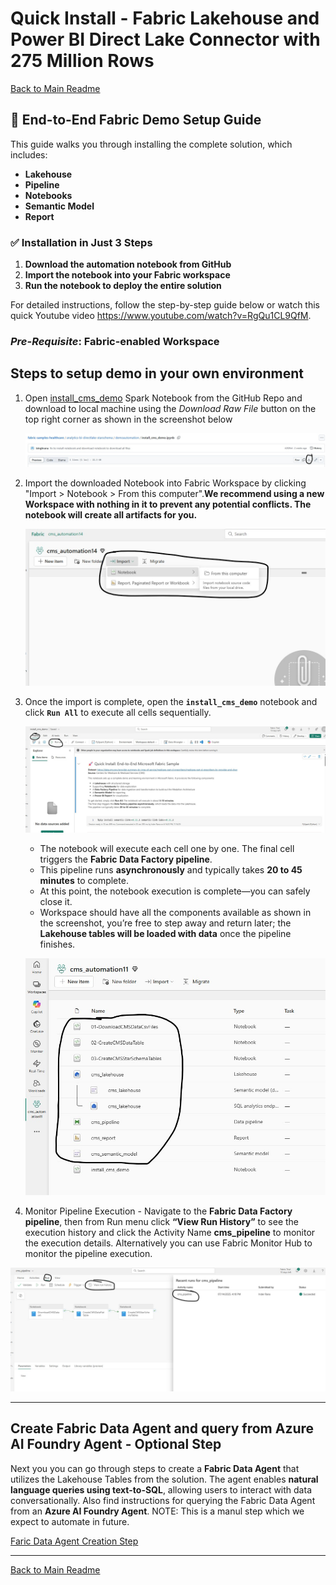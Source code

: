 # Quick Install - Fabric Lakehouse and Power BI Direct Lake Connector with 275 Million Rows

[Back to Main Readme](./Readme.md)

## 🚀 End-to-End Fabric Demo Setup Guide

This guide walks you through installing the complete solution, which includes:

- **Lakehouse**
- **Pipeline**
- **Notebooks**
- **Semantic Model**
- **Report**

### ✅ Installation in Just 3 Steps

1. **Download the automation notebook from GitHub**  
2. **Import the notebook into your Fabric workspace**  
3. **Run the notebook to deploy the entire solution**

For detailed instructions, follow the step-by-step guide below or watch this quick Youtube video https://www.youtube.com/watch?v=RgQu1CL9QfM.

### *Pre-Requisite*: Fabric-enabled Workspace

## Steps to setup demo in your own environment

1. Open [install_cms_demo](./demoautomation/install_cms_demo.ipynb) Spark Notebook from the GitHub Repo and download to local machine using the *Download Raw File* button on the top right corner as shown in the screenshot below

    ![install_cms_demo](./Images/downoad_install_notebook.jpg)

2. Import the downloaded Notebook into Fabric Workspace by clicking "Import > Notebook > From this computer".**We recommend using a new Workspace with nothing in it to prevent any potential conflicts. The notebook will create all artifacts for you.**

    ![Import Notebook](./Images/import_notebook.jpg)

3. Once the import is complete, open the **`install_cms_demo`** notebook and click **`Run All`** to execute all cells sequentially.

    ![Run Notebook](./Images/run_install_notebook.jpg)

   - The notebook will execute each cell one by one. The final cell triggers the **Fabric Data Factory pipeline**.
   - This pipeline runs **asynchronously** and typically takes **20 to 45 minutes** to complete.
   - At this point, the notebook execution is complete—you can safely close it.
   - Workspace should have all the components available as shown in the screenshot, you’re free to step away and return later; the **Lakehouse tables will be loaded with data** once the pipeline finishes.

    ![Installed Components](./Images/demo_components.jpg)

4. Monitor Pipeline Execution - Navigate to the **Fabric Data Factory pipeline**, then from Run menu click **“View Run History”** to see the execution history and click the Activity Name **cms_pipeline** to monitor the execution details. Alternatively you can use Fabric Monitor Hub to monitor the pipeline execution.

  ![Pipeline Run](./Images/monitor_pipeline_run.jpg)

***

## Create Fabric Data Agent and query from Azure AI Foundry Agent - Optional Step

Next you you can go through steps to create a **Fabric Data Agent** that utilizes the Lakehouse Tables from the solution. The agent enables **natural language queries using text-to-SQL**, allowing users to interact with data conversationally. Also find instructions for querying the Fabric Data Agent from an **Azure AI Foundry Agent**. NOTE: This is a manul step which we expect to automate in future.

[Faric Data Agent Creation Step](./docs/5-CreateAISkill.md) 

***

[Back to Main Readme](./Readme.md)
